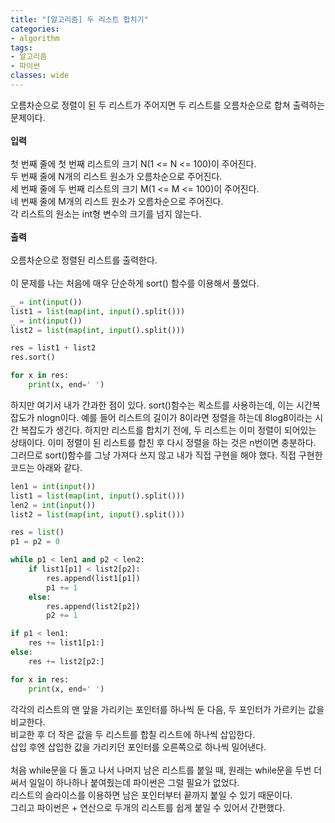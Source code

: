 ```yaml
---
title: "[알고리즘] 두 리스트 합치기"
categories:
- algorithm
tags:
- 알고리즘
- 파이썬
classes: wide
---
```



오름차순으로 정렬이 된 두 리스트가 주어지면 두 리스트를 오름차순으로 합쳐 출력하는 문제이다.
<br>
<br>**입력**
<br>
<br>첫 번째 줄에 첫 번째 리스트의 크기 N(1 <= N <= 100)이 주어진다.
<br>두 번째 줄에 N개의 리스트 원소가 오름차순으로 주어진다.
<br>세 번째 줄에 두 번째 리스트의 크기 M(1 <= M <= 100)이 주어진다.
<br>네 번째 줄에 M개의 리스트 원소가 오름차순으로 주어진다.
<br>각 리스트의 원소는 int형 변수의 크기를 넘지 않는다.
<br>
<br>**출력**
<br>
<br>오름차순으로 정렬된 리스트를 출력한다.
<br>
<br>이 문제를 나는 처음에 매우 단순하게 sort() 함수를 이용해서 풀었다.

```python
_ = int(input())
list1 = list(map(int, input().split()))
_ = int(input())
list2 = list(map(int, input().split()))

res = list1 + list2
res.sort()

for x in res:
    print(x, end=' ')

```

하지만 여기서 내가 간과한 점이 있다. sort()함수는 퀵소트를 사용하는데, 이는 시간복잡도가 nlogn이다. 예를 들어 리스트의 길이가 8이라면 정렬을 하는데 8log8이라는 시간 복잡도가 생긴다. 하지만 리스트를 합치기 전에, 두 리스트는 이미 정렬이 되어있는 상태이다. 이미 정렬이 된 리스트를 합친 후 다시 정렬을 하는 것은 n번이면 충분하다. 그러므로 sort()함수를 그냥 가져다 쓰지 않고 내가 직접 구현을 해야 했다. 직접 구현한 코드는 아래와 같다.

```python
len1 = int(input())
list1 = list(map(int, input().split()))
len2 = int(input())
list2 = list(map(int, input().split()))

res = list()
p1 = p2 = 0

while p1 < len1 and p2 < len2:
    if list1[p1] < list2[p2]:
        res.append(list1[p1])
        p1 += 1
    else:
        res.append(list2[p2])
        p2 += 1

if p1 < len1:
    res += list1[p1:]
else:
    res += list2[p2:]

for x in res:
    print(x, end=' ')

```

각각의 리스트의 맨 앞을 가리키는 포인터를 하나씩 둔 다음, 두 포인터가 가르키는 값을 비교한다.
<br>비교한 후 더 작은 값을 두 리스트를 합칠 리스트에 하나씩 삽입한다.
<br>삽입 후엔 삽입한 값을 가리키던 포인터를 오른쪽으로 하나씩 밀어낸다.
<br>
<br>처음 while문을 다 돌고 나서 나머지 남은 리스트를 붙일 때, 원래는 while문을 두번 더 써서 일일이 하나하나 붙여줬는데 파이썬은 그럴 필요가 없었다.
<br>리스트의 슬라이스를 이용하면 남은 포인터부터 끝까지 붙일 수 있기 때문이다.
<br>그리고 파이썬은 + 연산으로 두개의 리스트를 쉽게 붙일 수 있어서 간편했다.